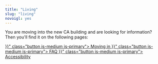 ```yaml
---
title: "Living"
slug: "living"
novoigl: yes
---
```


You are moving into the new CA building and are looking for information? Then you'll find it on the following pages:

<div class="buttons is-centered">
    <a href="{{< relref "/pages/wohnen/einziehen" >}}" class="button is-medium is-primary">
        <span class="icon">
            <i class="icon-home"></i>
        </span>
        <span>Moving in</span>
    </a>
    <a href="{{< relref "/pages/wohnen/faq" >}}" class="button is-medium is-primary">
        <span class="icon">
            <i class="icon-home"></i>
        </span>
        <span>FAQ</span>
    </a>
    <a href="{{< relref "/pages/wohnen/barrierefreiheit" >}}" class="button is-medium is-primary">
        <span class="icon">
            <i class="icon-home"></i>
        </span>
        <span>Accessibility</span>
    </a>
</div>
